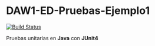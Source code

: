 # DAW1-ED-Pruebas-Ejemplo1

[![Build Status](https://travis-ci.org/ManuelGC98/DAW1-ED-Pruebas-Ejemplo1.svg?branch=master)](https://travis-ci.org/ManuelGC98/DAW1-ED-Pruebas-Ejemplo1)

Pruebas unitarias en **Java** con **JUnit4** 
